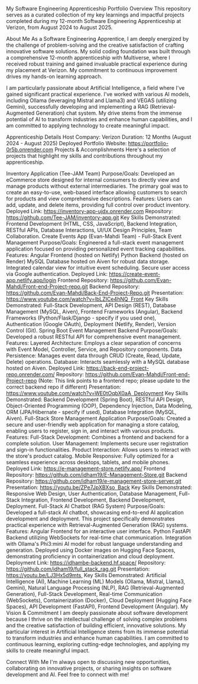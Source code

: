 My Software Engineering Apprenticeship Portfolio
Overview
This repository serves as a curated collection of my key learnings and impactful projects completed during my 12-month Software Engineering Apprenticeship at Verizon, from August 2024 to August 2025.

About Me
As a Software Engineering Apprentice, I am deeply energized by the challenge of problem-solving and the creative satisfaction of crafting innovative software solutions. My solid coding foundation was built through a comprehensive 12-month apprenticeship with Multiverse, where I received robust training and gained invaluable practical experience during my placement at Verizon. My commitment to continuous improvement drives my hands-on learning approach.

I am particularly passionate about Artificial Intelligence, a field where I've gained significant practical experience. I've worked with various AI models, including Ollama (leveraging Mistral and Llama3) and VEGAS (utilizing Gemini), successfully developing and implementing a RAG (Retrieval-Augmented Generation) chat system. My drive stems from the immense potential of AI to transform industries and enhance human capabilities, and I am committed to applying technology to create meaningful impact.

Apprenticeship Details
Host Company: Verizon
Duration: 12 Months (August 2024 - August 2025)
Deployed Portfolio Website: https://portfolio-0r5b.onrender.com
Projects & Accomplishments
Here's a selection of projects that highlight my skills and contributions throughout my apprenticeship.

Inventory Application (Tee-JAM Team)
Purpose/Goals: Developed an eCommerce store designed for internal consumers to directly view and manage products without external intermediaries. The primary goal was to create an easy-to-use, web-based interface allowing customers to search for products and view comprehensive descriptions.
Features: Users can add, update, and delete items, providing full control over product inventory.
Deployed Link: https://inventory-app-ujdx.onrender.com
Repository: https://github.com/Tee-JAM/inventory-app.git
Key Skills Demonstrated: Frontend Development (HTML, CSS, JavaScript), Backend Integration, RESTful APIs, Database Interactions, UI/UX Design Principles, Team Collaboration.
Create Events App (Evan-Mahdi Team) - Full-Stack Event Management
Purpose/Goals: Engineered a full-stack event management application focused on providing personalized event tracking capabilities.
Features:
Angular Frontend (hosted on Netlify)
Python Backend (hosted on Render)
MySQL Database hosted on Aiven for robust data storage.
Integrated calendar view for intuitive event scheduling.
Secure user access via Google authentication.
Deployed Link: https://create-event-app.netlify.app/login
Frontend Repository: https://github.com/Evan-Mahdi/Front-end-Project-repo.git
Backend Repository: https://github.com/Evan-Mahdi/Back-End-Project-Repo.git
Presentation: https://www.youtube.com/watch?v=lbLZICe4hNQ  Front
Key Skills Demonstrated: Full-Stack Development, API Design (REST), Database Management (MySQL, Aiven), Frontend Frameworks (Angular), Backend Frameworks (Python/Flask/Django - specify if you used one), Authentication (Google OAuth), Deployment (Netlify, Render), Version Control (Git).
Spring Boot Event Management Backend
Purpose/Goals: Developed a robust RESTful API for comprehensive event management.
Features:
Layered Architecture: Employs a clear separation of concerns with Event Model, Controller, Service, and Repository components.
Data Persistence: Manages event data through CRUD (Create, Read, Update, Delete) operations.
Database: Interacts seamlessly with a MySQL database hosted on Aiven.
Deployed Link: https://back-end-project-repo.onrender.com/
Repository: https://github.com/Evan-Mahdi/Front-end-Project-repo (Note: This link points to a frontend repo; please update to the correct backend repo if different)
Presentation: https://www.youtube.com/watch?v=WE0tOqbX0aA  Deployment
Key Skills Demonstrated: Backend Development (Spring Boot), RESTful API Design, Object-Oriented Programming (OOP), Dependency Injection, Data Modeling, ORM (JPA/Hibernate - specify if used), Database Integration (MySQL, Aiven).
Full-Stack Store Management Application
Purpose/Goals: Created a secure and user-friendly web application for managing a store catalog, enabling users to register, sign in, and interact with various products.
Features:
Full-Stack Development: Combines a frontend and backend for a complete solution.
User Management: Implements secure user registration and sign-in functionalities.
Product Interaction: Allows users to interact with the store's product catalog.
Mobile Responsive: Fully optimized for a seamless experience across desktops, tablets, and mobile phones.
Deployed Link: https://e-management-store.netlify.app/
Frontend Repository: https://github.com/idham19/E-Management-Store.git
Backend Repository: https://github.com/idham19/e-management-store-server.git
Presentation: https://youtu.be/ZPe7JpXBXso  Back
Key Skills Demonstrated: Responsive Web Design, User Authentication, Database Management, Full-Stack Integration, Frontend Development, Backend Development, Deployment.
Full-Stack AI Chatbot (RAG System)
Purpose/Goals: Developed a full-stack AI chatbot, showcasing end-to-end AI application development and deployment. This project specifically demonstrates practical experience with Retrieval-Augmented Generation (RAG) systems.
Features:
Angular Frontend for an interactive user interface.
Python FastAPI Backend utilizing WebSockets for real-time chat communication.
Integration with Ollama's Phi3:mini AI model for robust language understanding and generation.
Deployed using Docker images on Hugging Face Spaces, demonstrating proficiency in containerization and cloud deployment.
Deployment Link: https://idhambe-backend.hf.space/
Repository: https://github.com/idham19/full_stack_rag.git
Presentation: https://youtu.be/LJ3Hx5d9mts 
Key Skills Demonstrated: Artificial Intelligence (AI), Machine Learning (ML) Models (Ollama, Mistral, Llama3, Gemini), Natural Language Processing (NLP), RAG (Retrieval-Augmented Generation), Full-Stack Development, Real-time Communication (WebSockets), Containerization (Docker), Cloud Deployment (Hugging Face Spaces), API Development (FastAPI), Frontend Development (Angular).
My Vision & Commitment
I am deeply passionate about software development because I thrive on the intellectual challenge of solving complex problems and the creative satisfaction of building efficient, innovative solutions. My particular interest in Artificial Intelligence stems from its immense potential to transform industries and enhance human capabilities. I am committed to continuous learning, exploring cutting-edge technologies, and applying my skills to create meaningful impact.

Connect With Me
I'm always open to discussing new opportunities, collaborating on innovative projects, or sharing insights on software development and AI. Feel free to connect with me!